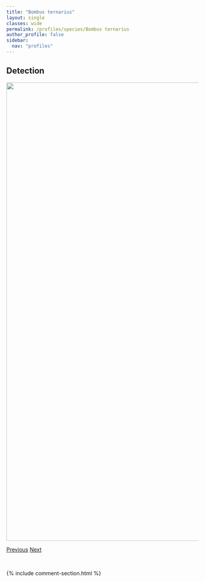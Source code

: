 ```yaml
---
title: "Bombus ternarius"
layout: single
classes: wide
permalink: /profiles/species/Bombus ternarius
author_profile: false
sidebar:
  nav: "profiles"
---
```


<h2>Detection</h2>

<a href="/ANBC/assets/figures/species/Bombus ternarius/range-map.png">
<img src="/ANBC/assets/figures/species/Bombus ternarius/range-map.png" height = "1200" width = "800">
</a>

<a href="/profiles/species/Bombus sylvicola" class="pagination--pager" title="PreviousName">Previous</a> <a href="/profiles/species/Bombus terricola" class="pagination--pager" title="NextName">Next</a>

<p>&nbsp;</p>

{% include comment-section.html %}
